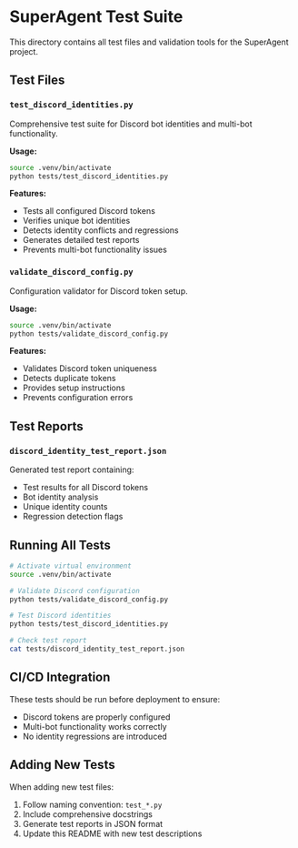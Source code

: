 # SuperAgent Test Suite

This directory contains all test files and validation tools for the SuperAgent project.

## Test Files

### `test_discord_identities.py`
Comprehensive test suite for Discord bot identities and multi-bot functionality.

**Usage:**
```bash
source .venv/bin/activate
python tests/test_discord_identities.py
```

**Features:**
- Tests all configured Discord tokens
- Verifies unique bot identities
- Detects identity conflicts and regressions
- Generates detailed test reports
- Prevents multi-bot functionality issues

### `validate_discord_config.py`
Configuration validator for Discord token setup.

**Usage:**
```bash
source .venv/bin/activate
python tests/validate_discord_config.py
```

**Features:**
- Validates Discord token uniqueness
- Detects duplicate tokens
- Provides setup instructions
- Prevents configuration errors

## Test Reports

### `discord_identity_test_report.json`
Generated test report containing:
- Test results for all Discord tokens
- Bot identity analysis
- Unique identity counts
- Regression detection flags

## Running All Tests

```bash
# Activate virtual environment
source .venv/bin/activate

# Validate Discord configuration
python tests/validate_discord_config.py

# Test Discord identities
python tests/test_discord_identities.py

# Check test report
cat tests/discord_identity_test_report.json
```

## CI/CD Integration

These tests should be run before deployment to ensure:
- Discord tokens are properly configured
- Multi-bot functionality works correctly
- No identity regressions are introduced

## Adding New Tests

When adding new test files:
1. Follow naming convention: `test_*.py`
2. Include comprehensive docstrings
3. Generate test reports in JSON format
4. Update this README with new test descriptions
